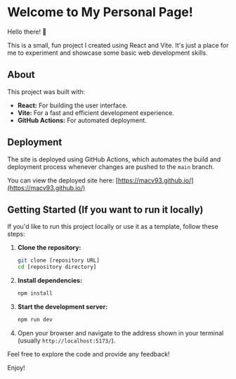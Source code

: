 # Welcome to My Personal Page!

Hello there! 👋

This is a small, fun project I created using React and Vite. It's just a place for me to experiment and showcase some basic web development skills.

## About

This project was built with:

- **React:** For building the user interface.
- **Vite:** For a fast and efficient development experience.
- **GitHub Actions:** For automated deployment.

## Deployment

The site is deployed using GitHub Actions, which automates the build and deployment process whenever changes are pushed to the `main` branch.

You can view the deployed site here: [https://macv93.github.io/](https://macv93.github.io/)

## Getting Started (If you want to run it locally)

If you'd like to run this project locally or use it as a template, follow these steps:

1.  **Clone the repository:**

    ```bash
    git clone [repository URL]
    cd [repository directory]
    ```

2.  **Install dependencies:**

    ```bash
    npm install
    ```

3.  **Start the development server:**

    ```bash
    npm run dev
    ```

4.  Open your browser and navigate to the address shown in your terminal (usually `http://localhost:5173/`).

Feel free to explore the code and provide any feedback!

Enjoy!
